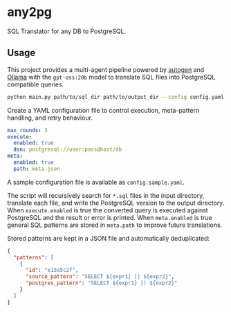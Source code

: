 # any2pg

SQL Translator for any DB to PostgreSQL.

## Usage

This project provides a multi-agent pipeline powered by [autogen](https://github.com/microsoft/autogen)
and [Ollama](https://ollama.ai) with the `gpt-oss:20b` model to translate SQL files into PostgreSQL
compatible queries.

```bash
python main.py path/to/sql_dir path/to/output_dir --config config.yaml
```

Create a YAML configuration file to control execution, meta-pattern handling, and retry behaviour.

```yaml
max_rounds: 3
execute:
  enabled: true
  dsn: postgresql://user:pass@host/db
meta:
  enabled: true
  path: meta.json
```

A sample configuration file is available as `config.sample.yaml`.

The script will recursively search for `*.sql` files in the input directory, translate each file, and
write the PostgreSQL version to the output directory. When `execute.enabled` is true the converted
query is executed against PostgreSQL and the result or error is printed. When `meta.enabled` is true
general SQL patterns are stored in `meta.path` to improve future translations.

Stored patterns are kept in a JSON file and automatically deduplicated:

```json
{
  "patterns": [
    {
      "id": "e13a5c2f",
      "source_pattern": "SELECT ${expr1} || ${expr2}",
      "postgres_pattern": "SELECT ${expr1} || ${expr2}"
    }
  ]
}
```
